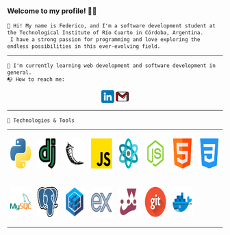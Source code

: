 ### Welcome to my profile! 👋😀


    👋 Hi! My name is Federico, and I'm a software development student at the Technological Institute of Río Cuarto in Córdoba, Argentina. 
     I have a strong passion for programming and love exploring the endless possibilities in this ever-evolving field.
----


    🌱 I'm currently learning web development and software development in general.
    📭 How to reach me: 

<p align='center'> 
    <a href='https://www.linkedin.com/in/fedecometto/'><img src='iconos/linkedin.png' width='30px' height='30px' ></a>
    <a href='mailto:fedecometto98@gmail.com'><img src='iconos/gmail.png' width='30px' height='30px' ></a>
</p>


----

    🔧 Technologies & Tools
 
<p></p>
    <table>
    <tbody>
        <tr>
            <td align='center' height='108' width='108'><img src='iconos/python.png' width='70px' height='70px'></td>
            <td align='center' height='108' width='108'><img src='iconos/django.png' width='70px' height='70px'></td>
            <td align='center' height='108' width='108'><img src='iconos/flask.png' width='70px' height='70px'></td>
            <td align='center' height='108' width='108'><img src='iconos/js.png' width='70px' height='70px'></td>
            <td align='center' height='108' width='108'><img src='iconos/react-2.png' width='70px' height='70px'></td>
            <td align='center' height='108' width='108'><img src='iconos/node.png' width='70px' height='70px'></td>
            <td align='center' height='108' width='108'><img src='iconos/html.png' width='70px' height='70px'></td>
            <td align='center' height='108' width='108'><img src='iconos/css.png' width='70px' height='70px'></td>
        </tr>
        <tr>
            <td align='center' height='108' width='108'><img src='iconos/icons8-mysql-48.png' width='70px' height='70px'></td>
            <td align='center' height='108' width='108'><img src='iconos/postgre.png' width='70px' height='70px'></td>
            <td align='center' height='108' width='108'><img src='iconos/sequelize_original_logo_icon_146348.png' width='70px' height='70px'></td>
            <td align='center' height='108' width='108'><img src='iconos/icons8-express-js-80.png' width='70px' height='70px'></td>
            <td align='center' height='108' width='108'><img src='iconos/icons8-jest-can-collect-code-coverage-information-from-entire-projects-96.png' width='70px' height='70px'></td>
            <td align='center' height='108' width='108'><img src='iconos/git.png' width='70px' height='70px'></td>
            <td align='center' height='108' width='108'><img src='iconos/icons8-estibador-48.png' width='70px' height='70px'></td>
        </tr>
    </tbody>
</table>

    
    
    



       
